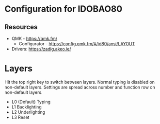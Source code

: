 # Configuration for IDOBAO80
## Resources
- QMK - https://qmk.fm/
  - Configurator - https://config.qmk.fm/#/id80/ansi/LAYOUT
- Drivers: https://zadig.akeo.ie/

# Layers
Hit the top right key to switch between layers. Normal typing is disabled on non-default layers. Settings are spread across number and function row on non-default layers.
- L0 (Default) Typing
- L1 Backlighting
- L2 Underlighting
- L3 Reset
